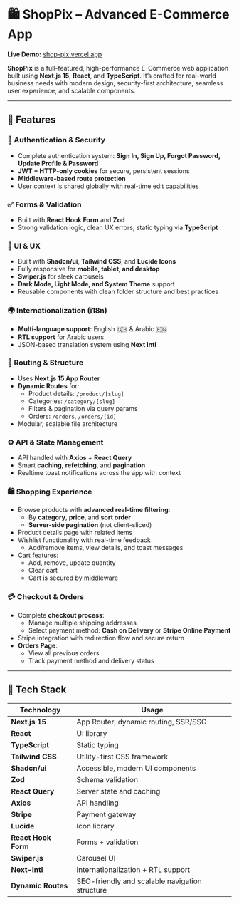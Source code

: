 # 🛍️ ShopPix – Advanced E-Commerce App

**Live Demo:** [shop-pix.vercel.app](https://shop-pix.vercel.app/)

**ShopPix** is a full-featured, high-performance E-Commerce web application built using **Next.js 15**, **React**, and **TypeScript**. It’s crafted for real-world business needs with modern design, security-first architecture, seamless user experience, and scalable components.

---

## 🚀 Features

### 🔐 Authentication & Security
- Complete authentication system: **Sign In, Sign Up, Forgot Password, Update Profile & Password**
- **JWT + HTTP-only cookies** for secure, persistent sessions
- **Middleware-based route protection**
- User context is shared globally with real-time edit capabilities

### ✅ Forms & Validation
- Built with **React Hook Form** and **Zod**
- Strong validation logic, clean UX errors, static typing via **TypeScript**

### 🎨 UI & UX
- Built with **Shadcn/ui**, **Tailwind CSS**, and **Lucide Icons**
- Fully responsive for **mobile, tablet, and desktop**
- **Swiper.js** for sleek carousels
- **Dark Mode, Light Mode, and System Theme** support
- Reusable components with clean folder structure and best practices

### 🌍 Internationalization (i18n)
- **Multi-language support**: English 🇬🇧 & Arabic 🇪🇬
- **RTL support** for Arabic users
- JSON-based translation system using **Next Intl**

### 🧭 Routing & Structure
- Uses **Next.js 15 App Router**
- **Dynamic Routes** for:
  - Product details: `/product/[slug]`
  - Categories: `/category/[slug]`
  - Filters & pagination via query params
  - Orders: `/orders`, `/orders/[id]`
- Modular, scalable file architecture

### ⚙️ API & State Management
- API handled with **Axios** + **React Query**
- Smart **caching**, **refetching**, and **pagination**
- Realtime toast notifications across the app with context

### 🛍️ Shopping Experience
- Browse products with **advanced real-time filtering**:
  - By **category**, **price**, and **sort order**
  - **Server-side pagination** (not client-sliced)
- Product details page with related items
- Wishlist functionality with real-time feedback
  - Add/remove items, view details, and toast messages
- Cart features:
  - Add, remove, update quantity
  - Clear cart
  - Cart is secured by middleware

### 💳 Checkout & Orders
- Complete **checkout process**:
  - Manage multiple shipping addresses
  - Select payment method: **Cash on Delivery** or **Stripe Online Payment**
- Stripe integration with redirection flow and secure return
- **Orders Page**:
  - View all previous orders
  - Track payment method and delivery status

---

## 🧰 Tech Stack

| Technology         | Usage                                           |
|--------------------|--------------------------------------------------|
| **Next.js 15**     | App Router, dynamic routing, SSR/SSG             |
| **React**          | UI library                                       |
| **TypeScript**     | Static typing                                    |
| **Tailwind CSS**   | Utility-first CSS framework                      |
| **Shadcn/ui**      | Accessible, modern UI components                 |
| **Zod**            | Schema validation                                |
| **React Query**    | Server state and caching                         |
| **Axios**          | API handling                                     |
| **Stripe**         | Payment gateway                                  |
| **Lucide**         | Icon library                                     |
| **React Hook Form**| Forms + validation                               |
| **Swiper.js**      | Carousel UI                                      |
| **Next-Intl**      | Internationalization + RTL support               |
| **Dynamic Routes** | SEO-friendly and scalable navigation structure   |

